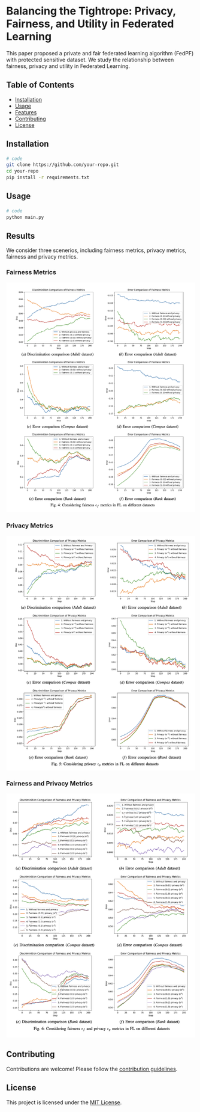 # Balancing the Tightrope: Privacy, Fairness, and Utility in Federated Learning

This paper proposed a private and fair federated learning algorithm (FedPF) with protected sensitive dataset. We study the relationship between fairness, privacy and utility in Federated Learning.

## Table of Contents

- [Installation](#installation)
- [Usage](#usage)
- [Features](#features)
- [Contributing](#contributing)
- [License](#license)

## Installation


```bash
# code
git clone https://github.com/your-repo.git
cd your-repo
pip install -r requirements.txt
```

## Usage

```bash
# code
python main.py
```

## Results
We consider three scenerios, including fairness metrics, privacy metrics, fairness and privacy metrics.

### Fairness Metrics
![Fairness](./figures/Only_Fairness.png)

### Privacy Metrics
![Privacy](./figures/Only_Privacy.png)

### Fairness and Privacy Metrics
![Fairness and Privacy](./figures/Fairness_and_Privacy.png)

## Contributing

Contributions are welcome! Please follow the [contribution guidelines](CONTRIBUTING.md).

## License

This project is licensed under the [MIT License](LICENSE).